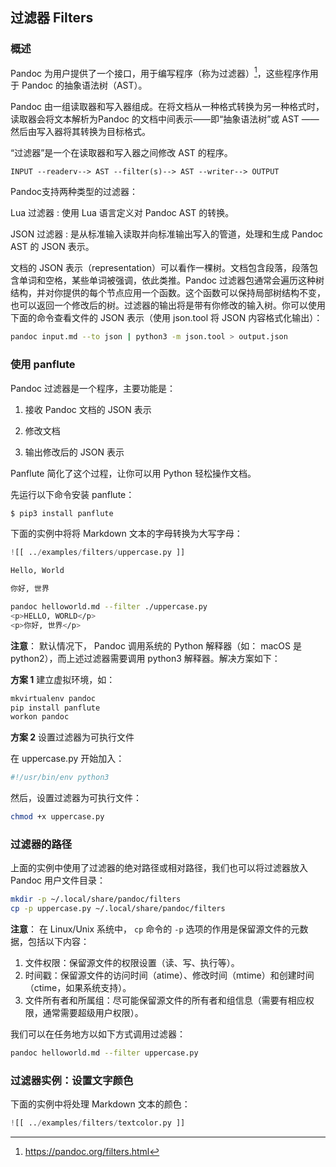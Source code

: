 ## 过滤器 Filters

### 概述

Pandoc 为用户提供了一个接口，用于编写程序（称为过滤器）[^filters]，这些程序作用于 Pandoc 的抽象语法树（AST）。

[^filters]: https://pandoc.org/filters.html

Pandoc 由一组读取器和写入器组成。在将文档从一种格式转换为另一种格式时，读取器会将文本解析为Pandoc 的文档中间表示——即“抽象语法树”或 AST ——然后由写入器将其转换为目标格式。

“过滤器”是一个在读取器和写入器之间修改 AST 的程序。

```
INPUT --readerv--> AST --filter(s)--> AST --writer--> OUTPUT
```

Pandoc支持两种类型的过滤器：

Lua 过滤器
: 使用 Lua 语言定义对 Pandoc AST 的转换。

JSON 过滤器
: 是从标准输入读取并向标准输出写入的管道，处理和生成 Pandoc AST 的 JSON 表示。

文档的 JSON 表示（representation）可以看作一棵树。文档包含段落，段落包含单词和空格，某些单词被强调，依此类推。Pandoc 过滤器包通常会遍历这种树结构，并对你提供的每个节点应用一个函数。这个函数可以保持局部树结构不变，也可以返回一个修改后的树。过滤器的输出将是带有你修改的输入树。你可以使用下面的命令查看文件的 JSON 表示（使用 json.tool 将 JSON 内容格式化输出）：

```bash
pandoc input.md --to json | python3 -m json.tool > output.json 
```

### 使用 panflute

Pandoc 过滤器是一个程序，主要功能是：

1. 接收 Pandoc 文档的 JSON 表示

2. 修改文档

3. 输出修改后的 JSON 表示

Panflute 简化了这个过程，让你可以用 Python 轻松操作文档。

先运行以下命令安装 panflute：

```bash
$ pip3 install panflute
```

下面的实例中将将 Markdown 文本的字母转换为大写字母：

```python
![[ ../examples/filters/uppercase.py ]]
```

```markdown
Hello, World

你好, 世界
```

```bash
pandoc helloworld.md --filter ./uppercase.py 
<p>HELLO, WORLD</p>
<p>你好, 世界</p>
```

**注意**： 默认情况下， Pandoc 调用系统的 Python 解释器（如： macOS 是 python2），而上述过滤器需要调用 python3 解释器。解决方案如下：

**方案 1** 建立虚拟环境，如：

```bash
mkvirtualenv pandoc
pip install panflute
workon pandoc
```

**方案 2** 设置过滤器为可执行文件

在 uppercase.py 开始加入：

```bash
#!/usr/bin/env python3
```

然后，设置过滤器为可执行文件：

```bash
chmod +x uppercase.py
```

### 过滤器的路径

上面的实例中使用了过滤器的绝对路径或相对路径，我们也可以将过滤器放入 Pandoc 用户文件目录：

```bash
mkdir -p ~/.local/share/pandoc/filters
cp -p uppercase.py ~/.local/share/pandoc/filters
```

**注意**： 在 Linux/Unix 系统中， `cp` 命令的 `-p` 选项的作用是保留源文件的元数据，包括以下内容：

1. 文件权限：保留源文件的权限设置（读、写、执行等）。
2. 时间戳：保留源文件的访问时间（atime）、修改时间（mtime）和创建时间（ctime，如果系统支持）。
3. 文件所有者和所属组：尽可能保留源文件的所有者和组信息（需要有相应权限，通常需要超级用户权限）。

我们可以在任务地方以如下方式调用过滤器：

```bash
pandoc helloworld.md --filter uppercase.py 
```

### 过滤器实例：设置文字颜色

下面的实例中将处理 Markdown 文本的颜色：

```python
![[ ../examples/filters/textcolor.py ]]
```

